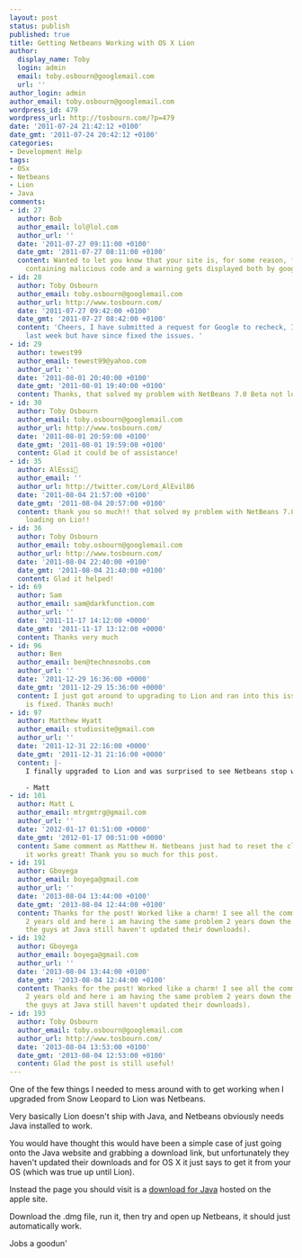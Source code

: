 ```yaml
---
layout: post
status: publish
published: true
title: Getting Netbeans Working with OS X Lion
author:
  display_name: Toby
  login: admin
  email: toby.osbourn@googlemail.com
  url: ''
author_login: admin
author_email: toby.osbourn@googlemail.com
wordpress_id: 479
wordpress_url: http://tosbourn.com/?p=479
date: '2011-07-24 21:42:12 +0100'
date_gmt: '2011-07-24 20:42:12 +0100'
categories:
- Development Help
tags:
- OSx
- Netbeans
- Lion
- Java
comments:
- id: 27
  author: Bob
  author_email: lol@lol.com
  author_url: ''
  date: '2011-07-27 09:11:00 +0100'
  date_gmt: '2011-07-27 08:11:00 +0100'
  content: Wanted to let you know that your site is, for some reason, flagged with
    containing malicious code and a warning gets displayed both by google and by safari.
- id: 28
  author: Toby Osbourn
  author_email: toby.osbourn@googlemail.com
  author_url: http://www.tosbourn.com/
  date: '2011-07-27 09:42:00 +0100'
  date_gmt: '2011-07-27 08:42:00 +0100'
  content: 'Cheers, I have submitted a request for Google to recheck, I was hacked
    last week but have since fixed the issues. '
- id: 29
  author: tewest99
  author_email: tewest99@yahoo.com
  author_url: ''
  date: '2011-08-01 20:40:00 +0100'
  date_gmt: '2011-08-01 19:40:00 +0100'
  content: Thanks, that solved my problem with NetBeans 7.0 Beta not loading on Lion
- id: 30
  author: Toby Osbourn
  author_email: toby.osbourn@googlemail.com
  author_url: http://www.tosbourn.com/
  date: '2011-08-01 20:59:00 +0100'
  date_gmt: '2011-08-01 19:59:00 +0100'
  content: Glad it could be of assistance!
- id: 35
  author: AlEssi
  author_email: ''
  author_url: http://twitter.com/Lord_AlEvil86
  date: '2011-08-04 21:57:00 +0100'
  date_gmt: '2011-08-04 20:57:00 +0100'
  content: thank you so much!! that solved my problem with NetBeans 7.0.1 Beta not
    loading on Lio!!
- id: 36
  author: Toby Osbourn
  author_email: toby.osbourn@googlemail.com
  author_url: http://www.tosbourn.com/
  date: '2011-08-04 22:40:00 +0100'
  date_gmt: '2011-08-04 21:40:00 +0100'
  content: Glad it helped!
- id: 69
  author: Sam
  author_email: sam@darkfunction.com
  author_url: ''
  date: '2011-11-17 14:12:00 +0000'
  date_gmt: '2011-11-17 13:12:00 +0000'
  content: Thanks very much
- id: 96
  author: Ben
  author_email: ben@technosnobs.com
  author_url: ''
  date: '2011-12-29 16:36:00 +0000'
  date_gmt: '2011-12-29 15:36:00 +0000'
  content: I just got around to upgrading to Lion and ran into this issue, now it
    is fixed. Thanks much!
- id: 97
  author: Matthew Hyatt
  author_email: studiosite@gmail.com
  author_url: ''
  date: '2011-12-31 22:16:00 +0000'
  date_gmt: '2011-12-31 21:16:00 +0000'
  content: |-
    I finally upgraded to Lion and was surprised to see Netbeans stop working.  Thanks for your post.  It did the trick.

    - Matt
- id: 101
  author: Matt L
  author_email: mtrgmtrg@gmail.com
  author_url: ''
  date: '2012-01-17 01:51:00 +0000'
  date_gmt: '2012-01-17 00:51:00 +0000'
  content: Same comment as Matthew H. Netbeans just had to reset the class path and
    it works great! Thank you so much for this post. 
- id: 191
  author: Gboyega
  author_email: boyega@gmail.com
  author_url: ''
  date: '2013-08-04 13:44:00 +0100'
  date_gmt: '2013-08-04 12:44:00 +0100'
  content: Thanks for the post! Worked like a charm! I see all the comments here are
    2 years old and here i am having the same problem 2 years down the line! (i.e.
    the guys at Java still haven't updated their downloads).
- id: 192
  author: Gboyega
  author_email: boyega@gmail.com
  author_url: ''
  date: '2013-08-04 13:44:00 +0100'
  date_gmt: '2013-08-04 12:44:00 +0100'
  content: Thanks for the post! Worked like a charm! I see all the comments here are
    2 years old and here i am having the same problem 2 years down the line! (i.e.
    the guys at Java still haven't updated their downloads).
- id: 193
  author: Toby Osbourn
  author_email: toby.osbourn@googlemail.com
  author_url: http://www.tosbourn.com/
  date: '2013-08-04 13:53:00 +0100'
  date_gmt: '2013-08-04 12:53:00 +0100'
  content: Glad the post is still useful!
---
```

<p>One of the few things I needed to mess around with to get working when I upgraded from Snow Leopard to Lion was Netbeans.</p>
<p>Very basically Lion doesn't ship with Java, and Netbeans obviously needs Java installed to work.</p>
<p>You would have thought this would have been a simple case of just going onto the Java website and grabbing a download link, but unfortunately they haven't updated their downloads and for OS X it just says to get it from your OS (which was true up until Lion).</p>
<p>Instead the page you should visit is a <a title="Download for Java" href="http://support.apple.com/kb/DL1421">download for Java</a> hosted on the apple site.</p>
<p>Download the .dmg file, run it, then try and open up Netbeans, it should just automatically work.</p>
<p>Jobs a goodun'</p>
